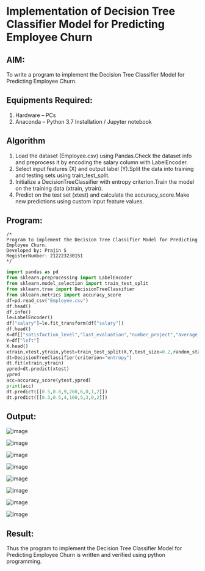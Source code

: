 # Implementation of Decision Tree Classifier Model for Predicting Employee Churn

## AIM:
To write a program to implement the Decision Tree Classifier Model for Predicting Employee Churn.

## Equipments Required:
1. Hardware – PCs
2. Anaconda – Python 3.7 Installation / Jupyter notebook

## Algorithm
1. Load the dataset (Employee.csv) using Pandas.Check the dataset info and preprocess it by encoding the salary column with LabelEncoder.
2. Select input features (X) and output label (Y).Split the data into training and testing sets using train_test_split.
3. Initialize a DecisionTreeClassifier with entropy criterion.Train the model on the training data (xtrain, ytrain).
4. Predict on the test set (xtest) and calculate the accuracy_score.Make new predictions using custom input feature values.

## Program:
```
/*
Program to implement the Decision Tree Classifier Model for Predicting Employee Churn.
Developed by: Prajin S
RegisterNumber: 212223230151 
*/
```
```python
import pandas as pd
from sklearn.preprocessing import LabelEncoder
from sklearn.model_selection import train_test_split
from sklearn.tree import DecisionTreeClassifier
from sklearn.metrics import accuracy_score
df=pd.read_csv("Employee.csv")
df.head()
df.info()
le=LabelEncoder()
df["salary"]=le.fit_transform(df["salary"])
df.head()
X=df[["satisfaction_level","last_evaluation","number_project","average_montly_hours","time_spend_company","Work_accident","promotion_last_5years","salary"]]
Y=df["left"]
X.head()
xtrain,xtest,ytrain,ytest=train_test_split(X,Y,test_size=0.2,random_state=42)
dt=DecisionTreeClassifier(criterion="entropy")
dt.fit(xtrain,ytrain)
ypred=dt.predict(xtest)
ypred
acc=accuracy_score(ytest,ypred)
print(acc)
dt.predict([[0.5,0.8,9,260,6,0,1,2]])
dt.predict([[0.3,0.5,4,160,5,3,0,2]])
```

## Output:
![image](https://github.com/user-attachments/assets/036d5b88-2911-4777-a01b-4c6e71dad318)

![image](https://github.com/user-attachments/assets/3653df52-dbbb-441c-91fa-061c5bef33be)

![image](https://github.com/user-attachments/assets/378690f0-a746-4927-ae53-19d495f6d732)

![image](https://github.com/user-attachments/assets/87d78289-510d-49e5-ae2b-b609163fd47b)

![image](https://github.com/user-attachments/assets/9c6273af-7a25-4198-a19d-1d81905a5149)

![image](https://github.com/user-attachments/assets/e709d64b-4f73-4d41-a645-ff4a066d813f)

![image](https://github.com/user-attachments/assets/3a36bbd3-ec79-468f-9a5c-f99a0045c6a0)

![image](https://github.com/user-attachments/assets/f0c328fd-030d-49fc-a7af-cea0e32cd91a)



## Result:
Thus the program to implement the  Decision Tree Classifier Model for Predicting Employee Churn is written and verified using python programming.
